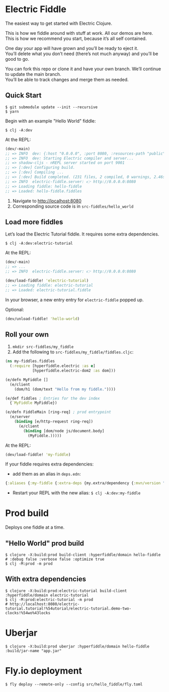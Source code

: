 # Electric Fiddle

The easiest way to get started with Electric Clojure.

This is how we fiddle around with stuff at work. All our demos are here.<br>
This is how we recommend you start, because it’s all self contained.

One day your app will have grown and you’ll be ready to eject it. <br>
You’ll delete what you don’t need (there’s not much anyway) and you’ll be good to go.

You can fork this repo or clone it and have your own branch.
We’ll continue to update the main branch.<br>
You’ll be able to track changes and merge them as needed.

<!-- Here is electric fiddle this is how we fiddle around with stuff at work.
All our demos are here. This is how we recommend you start It’s self contained
You’ll fork this repo or clone it and have your own branch. We’ll continue to
update the main branch and you’ll be able to track changes and merge them into
your app if you need it. -->

<!-- Live app: <https://dustingetz.electricfiddle.net/> -->

## Quick Start

```shell
$ git submodule update --init --recursive
$ yarn
```

Begin with an example "Hello World" fiddle:

```shell
$ clj -A:dev
```
At the REPL:
```clojure
(dev/-main)
;; => INFO  dev: {:host "0.0.0.0", :port 8080, :resources-path "public", :manifest-path "public/js/manifest.edn"}
;; => INFO  dev: Starting Electric compiler and server...
;; => shadow-cljs - nREPL server started on port 9001
;; => [:dev] Configuring build.
;; => [:dev] Compiling ...
;; => [:dev] Build completed. (231 files, 2 compiled, 0 warnings, 2.46s)
;; => INFO  electric-fiddle.server: 👉 http://0.0.0.0:8080
;; => Loading fiddle: hello-fiddle
;; => Loaded: hello-fiddle.fiddles
```

1. Navigate to [http://localhost:8080](http://localhost:8080)
2. Corresponding source code is in `src-fiddles/hello_world`

## Load more fiddles

Let’s load the Electric Tutorial fiddle. It requires some extra dependencies.
```shell
$ clj -A:dev:electric-tutorial
```
At the REPL:
```clojure
(dev/-main)
;; => ...
;; => INFO  electric-fiddle.server: 👉 http://0.0.0.0:8080

(dev/load-fiddle! 'electric-tutorial)
;; => Loading fiddle: electric-tutorial
;; => Loaded: electric-tutorial.fiddle
```
In your browser, a new entry entry for `electric-fiddle` popped up.

Optional:
```clojure
(dev/unload-fiddle! 'hello-world)
```

## Roll your own

1. `mkdir src-fiddles/my_fiddle`
3. Add the following to `src-fiddles/my_fiddle/fiddles.cljc`:
```clojure
(ns my-fiddles.fiddles
  (:require [hyperfiddle.electric :as e]
            [hyperfiddle.electric-dom2 :as dom]))

(e/defn MyFiddle []
  (e/client
    (dom/h1 (dom/text "Hello from my fiddle."))))

(e/def fiddles ; Entries for the dev index
  {`MyFiddle MyFiddle})

(e/defn FiddleMain [ring-req] ; prod entrypoint
  (e/server
    (binding [e/http-request ring-req])
      (e/client
        (binding [dom/node js/document.body]
          (MyFiddle.)))))
```

At the REPL:
```clojure
(dev/load-fiddle! 'my-fiddle)
```

If your fiddle requires extra dependencies:

- add them as an alias in `deps.edn`:

```clojure
{:aliases {:my-fiddle {:extra-deps {my.extra/dependency {:mvn/version "123"}}}}}
```

- Restart your REPL with the new alias: `$ clj -A:dev:my-fiddle`

# Prod build

Deploys one fiddle at a time.

## "Hello World" prod build

```shell
$ clojure -X:build:prod build-client :hyperfiddle/domain hello-fiddle # :debug false :verbose false :optimize true
$ clj -M:prod -m prod
```

## With extra dependencies
```shell
$ clojure -X:build:prod:electric-tutorial build-client :hyperfiddle/domain electric-tutorial
$ clj -M:prod:electric-tutorial -m prod
# http://localhost:8080/electric-tutorial.tutorial!%54utorial/electric-tutorial.demo-two-clocks!%54wo%43locks
```

# Uberjar

```shell
$ clojure -X:build:prod uberjar :hyperfiddle/domain hello-fiddle :build/jar-name "app.jar"
```

# Fly.io deployment

```shell
$ fly deploy --remote-only --config src/hello_fiddle/fly.toml
```

<!-- Triage / for reference

```shell
$ clojure -X:build:prod:electric-tutorial build-client :hyperfiddle/domain electric-tutorial :debug true
$ clojure -X:build:prod:hfql_demo build-client :hyperfiddle/domain hfql-demo :debug true
$ clojure -X:build:prod:dustingetz build-client :hyperfiddle/domain dustingetz :debug true
# http://localhost:8080/electric-fiddle.essay!Essay/electric-y-combinator


$ fly deploy --remote-only --config src/hello_fiddle/fly.toml

$ clojure -X:build build-client :verbose true
$ clojure -X:build uberjar :build/jar-name "app.jar" :verbose true
```

* note, build uses -X not -T, build/app classpath contamination cannot reasonably be prevented. see https://www.notion.so/hyperfiddle/logger-epic-303a8024a8fd4b09a40a67871d3161cf?pvs=4

```shell
docker login
docker ps
docker build -t hyperfiddle/photon-demo .
docker run -dP hyperfiddle/photon-demo
docker run -it hyperfiddle/photon-demo bash
docker push hyperfiddle/photon-demo:latest
docker build --platform linux/amd64 -t hyperfiddle/photon-demo .
docker buildx build --platform linux/amd64,linux/arm64 -t hyperfiddle/photon-demo .
# https://hub.docker.com/_/clojure
# Apple Silicon requires --platform linux/amd64

brew install flyctl
fly auth signup
fly auth login
fly launch # project wizard, then go to https://fly.io/dashboard/personal
fly deploy --build-only # test remotely to workaround Apple Silicon docker issues
fly status
fly regions list
flyctl regions add cdg
fly platform vm-sizes
fly scale show
fly scale vm shared-cpu-4x
fly scale count 1 --region ewr
fly scale count 1 --region cdg
fly scale count 4 --max-per-region 1
#https://community.fly.io/t/how-to-specify-regions-to-run-in/3048
fly deploy
https://fly.io/docs/about/pricing/
https://fly.io/docs/apps/scale-machine/
https://community.fly.io/t/how-to-specify-regions-to-run-in/3048
cost = $41/mo for dedicated-cpu-1x, 4GB ram -- https://fly.io/docs/about/pricing/

# DNS
fly ips list
fly ips allocate-v4
# configure DNS A and AAAA records
fly certs create "*.electricfiddle.net" # quote * to avoid shell expansion
fly certs list
fly certs check "*.electricfiddle.net"
fly certs show "*.electricfiddle.net"

https://dustingetz.electricfiddle.net/
https://www.electricfiddle.net/
https://electricfiddle.net/

# Github actions
fly tokens create deploy
# https://github.com/hyperfiddle/electric-fiddle/settings/secrets/actions/

npx jamsocket create photon-demo
npx jamsocket service create photon-demo
npx jamsocket push photon-demo hyperfiddle/photon-demo:latest
npx jamsocket spawn photon-demo
```
-->
